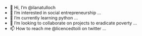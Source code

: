 - 👋 Hi, I’m @ilanatulloch
- 👀 I’m interested in social entrepreneurship ...
- 🌱 I’m currently learning python ...
- 💞️ I’m looking to collaborate on projects to eradicate poverty ...
- 📫 How to reach me @licencedtoili on twitter ...

<!---
ilanatulloch/ilanatulloch is a ✨ special ✨ repository because its `README.md` (this file) appears on your GitHub profile.
You can click the Preview link to take a look at your changes.
--->
